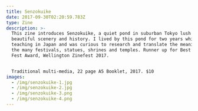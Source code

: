 ```yaml
---
title: Senzokuike
date: 2017-09-30T02:20:59.783Z
type: Zine
description: >-
  This zine introduces Senzokuike, a quiet pond in suburban Tokyo lush with
  beautiful scenery and history. I lived by this pond for two years while
  teaching in Japan and was curious to research and translate the meaning behind
  the many festivals, statues, shrines and temples. Runner up for Best of the
  Fest Award, Wellington Zinefest 2017. 


  Traditional multi-media, 22 page A5 Booklet, 2017. $10
images:
  - /img/senzokuike-1.jpg
  - /img/senzokuike-2.jpg
  - /img/senzokuike-3.png
  - /img/senzokuike-4.png
---
```


